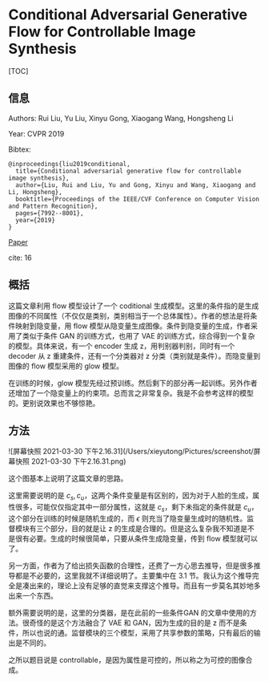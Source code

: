 # Conditional Adversarial Generative Flow for Controllable Image Synthesis

[TOC]

## 信息

Authors: Rui Liu, Yu Liu, Xinyu Gong, Xiaogang Wang, Hongsheng Li

Year: CVPR 2019

Bibtex:

```
@inproceedings{liu2019conditional,
  title={Conditional adversarial generative flow for controllable image synthesis},
  author={Liu, Rui and Liu, Yu and Gong, Xinyu and Wang, Xiaogang and Li, Hongsheng},
  booktitle={Proceedings of the IEEE/CVF Conference on Computer Vision and Pattern Recognition},
  pages={7992--8001},
  year={2019}
}
```

[Paper](file:///Users/xieyutong/Documents/Research/PaperReading/Papers/conditional-adversarial-generative-flow-for-controllable-image-synthesis.pdf)

cite: 16



## 概括

这篇文章利用 flow 模型设计了一个 coditional 生成模型。这里的条件指的是生成图像的不同属性（不仅仅是类别，类别相当于一个总体属性）。作者的想法是将条件映射到隐变量，用 flow 模型从隐变量生成图像。条件到隐变量的生成，作者采用了类似于条件 GAN 的训练方式，也用了 VAE 的训练方式，综合得到一个复杂的模型。具体来说，有一个 encoder 生成 z，用判别器判别，同时有一个 decoder 从 z 重建条件，还有一个分类器对 z 分类（类别就是条件）。而隐变量到图像的 flow 模型采用的 glow 模型。

在训练的时候，glow 模型先经过预训练。然后剩下的部分再一起训练。另外作者还增加了一个隐变量上的约束项。总而言之非常复杂。我是不会参考这样的模型的。更别说效果也不够惊艳。



## 方法

![屏幕快照 2021-03-30 下午2.16.31](/Users/xieyutong/Pictures/screenshot/屏幕快照 2021-03-30 下午2.16.31.png)

这个图基本上说明了这篇文章的思路。

这里需要说明的是 $c_s, c_u$，这两个条件变量是有区别的，因为对于人脸的生成，属性很多，可能仅仅指定其中一部分属性，这就是 $c_s$，剩下未指定的条件就是 $c_u$，这个部分在训练的时候是随机生成的，而 $\epsilon$ 则充当了隐变量生成时的随机性。监督模块有三个部分，目的就是让 z 的生成是合理的。但是这么复杂我不知道是不是很有必要。生成的时候很简单，只要从条件生成隐变量，传到 flow 模型就可以了。

另一方面，作者为了给出损失函数的合理性，还费了一方心思去推导，但是很多推导都是不必要的，这里我就不详细说明了。主要集中在 3.1 节。我认为这个推导完全是凑出来的，理论上没有足够的直觉来支撑这个推导。而且有一步莫名其妙地多出来一个东西。

额外需要说明的是，这里的分类器，是在此前的一些条件GAN 的文章中使用的方法。很奇怪的是这个方法融合了 VAE 和 GAN，因为生成的目的是 z 而不是条件，所以也说的通。监督模块的三个模型，采用了共享参数的策略，只有最后的输出是不同的。

之所以题目说是 controllable，是因为属性是可控的，所以称之为可控的图像合成。